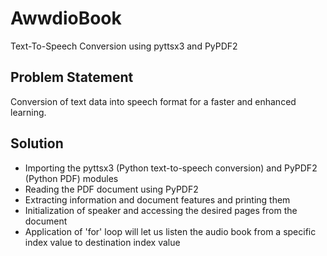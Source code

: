 # AwwdioBook
Text-To-Speech Conversion using pyttsx3 and PyPDF2

## Problem Statement
Conversion of text data into speech format for a faster and enhanced learning.

## Solution
- Importing the  pyttsx3 (Python text-to-speech conversion) and PyPDF2 (Python PDF) modules
- Reading the PDF document using PyPDF2
- Extracting information and document features and printing them
- Initialization of speaker and accessing the desired pages from the document
- Application of 'for' loop will let us listen the audio book from a specific index value to destination index value
